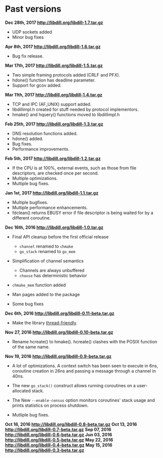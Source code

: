 
# Past versions

**Dec 28th, 2017 <http://libdill.org/libdill-1.7.tar.gz>**

* UDP sockets added
* Minor bug fixes

**Apr 8th, 2017 <http://libdill.org/libdill-1.6.tar.gz>**

* Bug fix release.

**Mar 17th, 2017 <http://libdill.org/libdill-1.5.tar.gz>**

* Two simple framing protocols added (CRLF and PFX).
* hdone() function has deadline parameter.
* Support for gcov added.

**Mar 11th, 2017 <http://libdill.org/libdill-1.4.tar.gz>**

* TCP and IPC (AF_UNIX) support added.
* libdillimpl.h created for stuff needed by protocol implementors.
* hmake() and hquery() functions moved to libdillimpl.h

**Feb 25th, 2017 <http://libdill.org/libdill-1.3.tar.gz>**

* DNS resolution functions added.
* hdone() added.
* Bug fixes.
* Performance improvements.

**Feb 5th, 2017 <http://libdill.org/libdill-1.2.tar.gz>**

* If the CPU is at 100%, external events, such as those from file descriptors, are checked once per second.
* Multiple optimizations.
* Multiple bug fixes.

**Jan 1st, 2017 <http://libdill.org/libdill-1.1.tar.gz>**

* Multiple bugfixes.
* Multiple performance enhancements.
* fdclean() returns EBUSY error if file descriptor is being waited for by a different coroutine.

**Dec 16th, 2016 <http://libdill.org/libdill-1.0.tar.gz>**

* Final API cleanup before the first official release
    - `channel` renamed to `chmake`
    - `go_stack` renamed to `go_mem`

* Simplification of channel semantics
    - Channels are always unbuffered
    - `choose` has deterministic behavior

* `chmake_mem` function added

* Man pages added to the package

* Some bug fixes

**Dec 6th, 2016 <http://libdill.org/libdill-0.11-beta.tar.gz>**

* Make the library [thread-friendly](threads.html).

**Nov 27, 2016 <http://libdill.org/libdill-0.10-beta.tar.gz>**

* Rename hcreate() to hmake(). hcreate() clashes with the POSIX function of the same name.

**Nov 19, 2016 <http://libdill.org/libdill-0.9-beta.tar.gz>**

* A lot of optimizations. A context switch has been seen to execute in 6ns, coroutine creation in 26ns and passing a message through a channel in 40ns.

* The new `go_stack()` construct allows running coroutines on a user-allocated stack.

* The New `--enable-census` option monitors coroutines' stack usage and prints statistics on process shutdown.

* Mutliple bug fixes.

**Oct 16, 2016 <http://libdill.org/libdill-0.8-beta.tar.gz>**
**Oct 13, 2016 <http://libdill.org/libdill-0.7-beta.tar.gz>**
**Sep 07, 2016 <http://libdill.org/libdill-0.6-beta.tar.gz>**
**Jun 03, 2016 <http://libdill.org/libdill-0.5-beta.tar.gz>**
**May 22, 2016 <http://libdill.org/libdill-0.4-beta.tar.gz>**
**May 15, 2016 <http://libdill.org/libdill-0.3-beta.tar.gz>**

